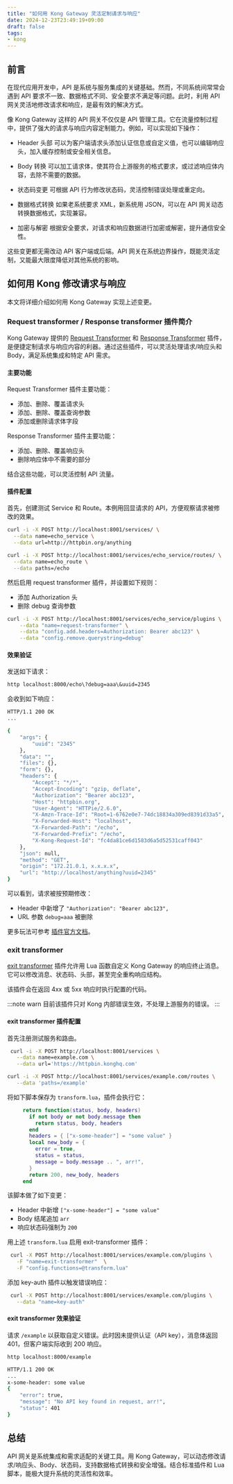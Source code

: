 ```yaml
---
title: "如何用 Kong Gateway 灵活定制请求与响应"
date: 2024-12-23T23:49:19+09:00
draft: false
tags:
- kong
---
```


## 前言

在现代应用开发中，API 是系统与服务集成的关键基础。然而，不同系统间常常会遇到 API 要求不一致、数据格式不同、安全要求不满足等问题。此时，利用 API 网关灵活地修改请求和响应，是最有效的解决方式。

像 Kong Gateway 这样的 API 网关不仅仅是 API 管理工具。它在流量控制过程中，提供了强大的请求与响应内容定制能力。例如，可以实现如下操作：

- Header 头部
  可以为客户端请求头添加认证信息或自定义值，也可以编辑响应头，加入缓存控制或安全相关信息。
  
- Body 转换
  可以加工请求体，使其符合上游服务的格式要求，或过滤响应体内容，去除不需要的数据。
  
- 状态码变更
  可根据 API 行为修改状态码，灵活控制错误处理或重定向。
  
- 数据格式转换
  如果老系统要求 XML，新系统用 JSON，可以在 API 网关动态转换数据格式，实现兼容。
  
- 加密与解密
   根据安全要求，对请求和响应数据进行加密或解密，提升通信安全性。

这些变更都无需改动 API 客户端或后端。API 网关在系统边界操作，既能灵活定制，又能最大限度降低对其他系统的影响。

## 如何用 Kong 修改请求与响应

本文将详细介绍如何用 Kong Gateway 实现上述变更。

### Request transformer / Response transformer 插件简介

Kong Gateway 提供的 [Request Transformer](https://docs.konghq.com/hub/kong-inc/request-transformer/) 和 [Response Transformer](https://docs.konghq.com/hub/kong-inc/response-transformer/) 插件，是便捷定制请求与响应内容的利器。通过这些插件，可以灵活处理请求/响应头和 Body，满足系统集成和特定 API 需求。

#### 主要功能

Request Transformer 插件主要功能：

- 添加、删除、覆盖请求头
- 添加、删除、覆盖查询参数
- 添加或删除请求体字段

Response Transformer 插件主要功能：

- 添加、删除、覆盖响应头
- 删除响应体中不需要的部分

结合这些功能，可以灵活控制 API 流量。

#### 插件配置

首先，创建测试 Service 和 Route。本例用回显请求的 API，方便观察请求被修改的效果。

```bash
curl -i -X POST http://localhost:8001/services/ \
  --data name=echo_service \
  --data url=http://httpbin.org/anything

curl -i -X POST http://localhost:8001/services/echo_service/routes/ \
  --data name=echo_route \
  --data paths=/echo 
```

然后启用 request transformer 插件，并设置如下规则：

- 添加 Authorization 头
- 删除 debug 查询参数

```bash
curl -i -X POST http://localhost:8001/services/echo_service/plugins \
    --data "name=request-transformer" \
    --data "config.add.headers=Authorization: Bearer abc123" \
    --data "config.remove.querystring=debug"
```

#### 效果验证

发送如下请求：

```bash
http localhost:8000/echo\?debug=aaa\&uuid=2345
```

会收到如下响应：

```bash
HTTP/1.1 200 OK
...

{
    "args": {
        "uuid": "2345"
    },
    "data": "",
    "files": {},
    "form": {},
    "headers": {
        "Accept": "*/*",
        "Accept-Encoding": "gzip, deflate",
        "Authorization": "Bearer abc123",
        "Host": "httpbin.org",
        "User-Agent": "HTTPie/2.6.0",
        "X-Amzn-Trace-Id": "Root=1-6762e0e7-74dc18834a309ed8391d33a5",
        "X-Forwarded-Host": "localhost",
        "X-Forwarded-Path": "/echo",
        "X-Forwarded-Prefix": "/echo",
        "X-Kong-Request-Id": "fc4da81ce6d1583d6a5d52531caff043"
    },
    "json": null,
    "method": "GET",
    "origin": "172.21.0.1, x.x.x.x",
    "url": "http://localhost/anything?uuid=2345"
}
```

可以看到，请求被按预期修改：

- Header 中新增了 `"Authorization": "Bearer abc123",`
- URL 参数 `debug=aaa` 被删除

更多玩法可参考 [插件官方文档](https://docs.konghq.com/hub/kong-inc/request-transformer/how-to/basic-example/)。

### exit transformer

[exit transformer](https://docs.konghq.com/hub/kong-inc/exit-transformer/) 插件允许用 Lua 函数自定义 Kong Gateway 的响应终止消息。它可以修改消息、状态码、头部，甚至完全重构响应结构。

该插件会在返回 4xx 或 5xx 响应时执行配置的代码。

:::note warn
目前该插件只对 Kong 内部错误生效，不处理上游服务的错误。
:::

#### exit transformer 插件配置

首先注册测试服务和路由。

```bash
 curl -i -X POST http://localhost:8001/services \
   --data name=example.com \
   --data url='https://httpbin.konghq.com'

curl -i -X POST http://localhost:8001/services/example.com/routes \
   --data 'paths=/example'
```

将如下脚本保存为 `transform.lua`，插件会执行它：

```transform.lua
     return function(status, body, headers)
       if not body or not body.message then
         return status, body, headers
       end
       headers = { ["x-some-header"] = "some value" }
       local new_body = {
         error = true,
         status = status,
         message = body.message .. ", arr!",
       }
       return 200, new_body, headers
     end
```

该脚本做了如下变更：

- Header 中新增 `["x-some-header"] = "some value"`
- Body 结尾追加 `arr`
- 响应状态码强制为 `200`

用上述 `transform.lua` 启用 exit-transformer 插件：

```bash
 curl -X POST http://localhost:8001/services/example.com/plugins \
   -F "name=exit-transformer"  \
   -F "config.functions=@transform.lua"
```

添加 key-auth 插件以触发错误响应：

```bash
 curl -X POST http://localhost:8001/services/example.com/plugins \
   --data "name=key-auth"
```

#### exit transformer 效果验证

请求 `/example` 以获取自定义错误。此时因未提供认证（API key），消息体返回 401，但客户端实际收到 200 响应。

```bash
http localhost:8000/example

HTTP/1.1 200 OK
...
x-some-header: some value
{
    "error": true,
    "message": "No API key found in request, arr!",
    "status": 401
}
```

## 总结

API 网关是系统集成和需求适配的关键工具。用 Kong Gateway，可以动态修改请求/响应头、Body、状态码，支持数据格式转换和安全增强。结合标准插件和 Lua 脚本，能极大提升系统的灵活性和效率。

